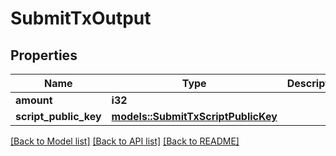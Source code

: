 # SubmitTxOutput

## Properties

| Name                  | Type                                                              | Description | Notes |
| --------------------- | ----------------------------------------------------------------- | ----------- | ----- |
| **amount**            | **i32**                                                           |             |
| **script_public_key** | [**models::SubmitTxScriptPublicKey**](SubmitTxScriptPublicKey.md) |             |

[[Back to Model list]](../README.md#documentation-for-models) [[Back to API list]](../README.md#documentation-for-api-endpoints) [[Back to README]](../README.md)
